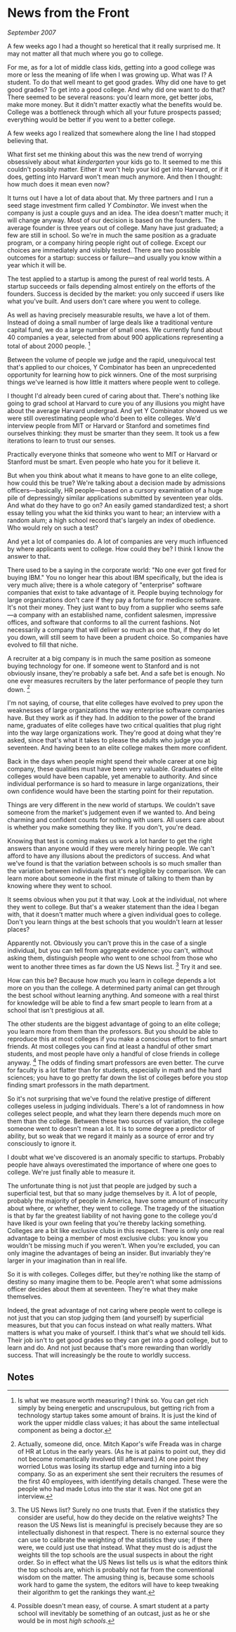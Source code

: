 # News from the Front

_September 2007_

A few weeks ago I had a thought so heretical that it really surprised me. It may not matter all that much where you go to college.

For me, as for a lot of middle class kids, getting into a good college was more or less the meaning of life when I was growing up. What was I? A student. To do that well meant to get good grades. Why did one have to get good grades? To get into a good college. And why did one want to do that? There seemed to be several reasons: you'd learn more, get better jobs, make more money. But it didn't matter exactly what the benefits would be. College was a bottleneck through which all your future prospects passed; everything would be better if you went to a better college.

A few weeks ago I realized that somewhere along the line I had stopped believing that.

What first set me thinking about this was the new trend of worrying obsessively about what _kindergarten_ your kids go to. It seemed to me this couldn't possibly matter. Either it won't help your kid get into Harvard, or if it does, getting into Harvard won't mean much anymore. And then I thought: how much does it mean even now?

It turns out I have a lot of data about that. My three partners and I run a seed stage investment firm called _Y Combinator_. We invest when the company is just a couple guys and an idea. The idea doesn't matter much; it will change anyway. Most of our decision is based on the founders. The average founder is three years out of college. Many have just graduated; a few are still in school. So we're in much the same position as a graduate program, or a company hiring people right out of college. Except our choices are immediately and visibly tested. There are two possible outcomes for a startup: success or failure—and usually you know within a year which it will be.

The test applied to a startup is among the purest of real world tests. A startup succeeds or fails depending almost entirely on the efforts of the founders. Success is decided by the market: you only succeed if users like what you've built. And users don't care where you went to college.

As well as having precisely measurable results, we have a lot of them. Instead of doing a small number of large deals like a traditional venture capital fund, we do a large number of small ones. We currently fund about 40 companies a year, selected from about 900 applications representing a total of about 2000 people. [^1]

Between the volume of people we judge and the rapid, unequivocal test that's applied to our choices, Y Combinator has been an unprecedented opportunity for learning how to pick winners. One of the most surprising things we've learned is how little it matters where people went to college.

I thought I'd already been cured of caring about that. There's nothing like going to grad school at Harvard to cure you of any illusions you might have about the average Harvard undergrad. And yet Y Combinator showed us we were still overestimating people who'd been to elite colleges. We'd interview people from MIT or Harvard or Stanford and sometimes find ourselves thinking: they must be smarter than they seem. It took us a few iterations to learn to trust our senses.

Practically everyone thinks that someone who went to MIT or Harvard or Stanford must be smart. Even people who hate you for it believe it.

But when you think about what it means to have gone to an elite college, how could this be true? We're talking about a decision made by admissions officers—basically, HR people—based on a cursory examination of a huge pile of depressingly similar applications submitted by seventeen year olds. And what do they have to go on? An easily gamed standardized test; a short essay telling you what the kid thinks you want to hear; an interview with a random alum; a high school record that's largely an index of obedience. Who would rely on such a test?

And yet a lot of companies do. A lot of companies are very much influenced by where applicants went to college. How could they be? I think I know the answer to that.

There used to be a saying in the corporate world: "No one ever got fired for buying IBM." You no longer hear this about IBM specifically, but the idea is very much alive; there is a whole category of "enterprise" software companies that exist to take advantage of it. People buying technology for large organizations don't care if they pay a fortune for mediocre software. It's not their money. They just want to buy from a supplier who seems safe—a company with an established name, confident salesmen, impressive offices, and software that conforms to all the current fashions. Not necessarily a company that will deliver so much as one that, if they do let you down, will still seem to have been a prudent choice. So companies have evolved to fill that niche.

A recruiter at a big company is in much the same position as someone buying technology for one. If someone went to Stanford and is not obviously insane, they're probably a safe bet. And a safe bet is enough. No one ever measures recruiters by the later performance of people they turn down. [^2]

I'm not saying, of course, that elite colleges have evolved to prey upon the weaknesses of large organizations the way enterprise software companies have. But they work as if they had. In addition to the power of the brand name, graduates of elite colleges have two critical qualities that plug right into the way large organizations work. They're good at doing what they're asked, since that's what it takes to please the adults who judge you at seventeen. And having been to an elite college makes them more confident.

Back in the days when people might spend their whole career at one big company, these qualities must have been very valuable. Graduates of elite colleges would have been capable, yet amenable to authority. And since individual performance is so hard to measure in large organizations, their own confidence would have been the starting point for their reputation.

Things are very different in the new world of startups. We couldn't save someone from the market's judgement even if we wanted to. And being charming and confident counts for nothing with users. All users care about is whether you make something they like. If you don't, you're dead.

Knowing that test is coming makes us work a lot harder to get the right answers than anyone would if they were merely hiring people. We can't afford to have any illusions about the predictors of success. And what we've found is that the variation between schools is so much smaller than the variation between individuals that it's negligible by comparison. We can learn more about someone in the first minute of talking to them than by knowing where they went to school.

It seems obvious when you put it that way. Look at the individual, not where they went to college. But that's a weaker statement than the idea I began with, that it doesn't matter much where a given individual goes to college. Don't you learn things at the best schools that you wouldn't learn at lesser places?

Apparently not. Obviously you can't prove this in the case of a single individual, but you can tell from aggregate evidence: you can't, without asking them, distinguish people who went to one school from those who went to another three times as far down the US News list. [^3] Try it and see.

How can this be? Because how much you learn in college depends a lot more on you than the college. A determined party animal can get through the best school without learning anything. And someone with a real thirst for knowledge will be able to find a few smart people to learn from at a school that isn't prestigious at all.

The other students are the biggest advantage of going to an elite college; you learn more from them than the professors. But you should be able to reproduce this at most colleges if you make a conscious effort to find smart friends. At most colleges you can find at least a handful of other smart students, and most people have only a handful of close friends in college anyway. [^4] The odds of finding smart professors are even better. The curve for faculty is a lot flatter than for students, especially in math and the hard sciences; you have to go pretty far down the list of colleges before you stop finding smart professors in the math department.

So it's not surprising that we've found the relative prestige of different colleges useless in judging individuals. There's a lot of randomness in how colleges select people, and what they learn there depends much more on them than the college. Between these two sources of variation, the college someone went to doesn't mean a lot. It is to some degree a predictor of ability, but so weak that we regard it mainly as a source of error and try consciously to ignore it.

I doubt what we've discovered is an anomaly specific to startups. Probably people have always overestimated the importance of where one goes to college. We're just finally able to measure it.

The unfortunate thing is not just that people are judged by such a superficial test, but that so many judge themselves by it. A lot of people, probably the majority of people in America, have some amount of insecurity about where, or whether, they went to college. The tragedy of the situation is that by far the greatest liability of not having gone to the college you'd have liked is your own feeling that you're thereby lacking something. Colleges are a bit like exclusive clubs in this respect. There is only one real advantage to being a member of most exclusive clubs: you know you wouldn't be missing much if you weren't. When you're excluded, you can only imagine the advantages of being an insider. But invariably they're larger in your imagination than in real life.

So it is with colleges. Colleges differ, but they're nothing like the stamp of destiny so many imagine them to be. People aren't what some admissions officer decides about them at seventeen. They're what they make themselves.

Indeed, the great advantage of not caring where people went to college is not just that you can stop judging them (and yourself) by superficial measures, but that you can focus instead on what really matters. What matters is what you make of yourself. I think that's what we should tell kids. Their job isn't to get good grades so they can get into a good college, but to learn and do. And not just because that's more rewarding than worldly success. That will increasingly be the route to worldly success.

## Notes

[^1]: Is what we measure worth measuring? I think so. You can get rich simply by being energetic and unscrupulous, but getting rich from a technology startup takes some amount of brains. It is just the kind of work the upper middle class values; it has about the same intellectual component as being a doctor.

[^2]: Actually, someone did, once. Mitch Kapor's wife Freada was in charge of HR at Lotus in the early years. (As he is at pains to point out, they did not become romantically involved till afterward.) At one point they worried Lotus was losing its startup edge and turning into a big company. So as an experiment she sent their recruiters the resumes of the first 40 employees, with identifying details changed. These were the people who had made Lotus into the star it was. Not one got an interview.

[^3]: The US News list? Surely no one trusts that. Even if the statistics they consider are useful, how do they decide on the relative weights? The reason the US News list is meaningful is precisely because they are so intellectually dishonest in that respect. There is no external source they can use to calibrate the weighting of the statistics they use; if there were, we could just use that instead. What they must do is adjust the weights till the top schools are the usual suspects in about the right order. So in effect what the US News list tells us is what the editors think the top schools are, which is probably not far from the conventional wisdom on the matter. The amusing thing is, because some schools work hard to game the system, the editors will have to keep tweaking their algorithm to get the rankings they want.

[^4]: Possible doesn't mean easy, of course. A smart student at a party school will inevitably be something of an outcast, just as he or she would be in most _high schools_.
